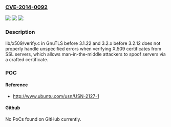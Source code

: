 ### [CVE-2014-0092](https://cve.mitre.org/cgi-bin/cvename.cgi?name=CVE-2014-0092)
![](https://img.shields.io/static/v1?label=Product&message=n%2Fa&color=blue)
![](https://img.shields.io/static/v1?label=Version&message=n%2Fa&color=blue)
![](https://img.shields.io/static/v1?label=Vulnerability&message=n%2Fa&color=brighgreen)

### Description

lib/x509/verify.c in GnuTLS before 3.1.22 and 3.2.x before 3.2.12 does not properly handle unspecified errors when verifying X.509 certificates from SSL servers, which allows man-in-the-middle attackers to spoof servers via a crafted certificate.

### POC

#### Reference
- http://www.ubuntu.com/usn/USN-2127-1

#### Github
No PoCs found on GitHub currently.


